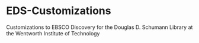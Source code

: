 # EDS-Customizations
Customizations to EBSCO Discovery for the Douglas D. Schumann Library at the Wentworth Institute of Technology
